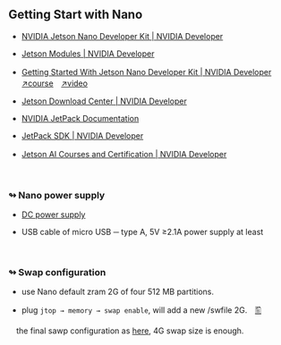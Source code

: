 ## Getting Start with Nano

- [NVIDIA Jetson Nano Developer Kit | NVIDIA Developer](https://developer.nvidia.com/embedded/jetson-nano-developer-kit)

- [Jetson Modules | NVIDIA Developer](https://developer.nvidia.com/embedded/jetson-modules)

- [Getting Started With Jetson Nano Developer Kit | NVIDIA Developer](https://developer.nvidia.com/embedded/learn/get-started-jetson-nano-devkit)　[↗course](https://courses.nvidia.com/courses/course-v1:DLI+S-RX-02+V2/)　[↗video](https://www.youtube.com/watch?v=uvU8AXY1170&t=711s)

- [Jetson Download Center | NVIDIA Developer](https://developer.nvidia.com/embedded/downloads#?search=Jetson%20Nano%20Developer%20Kit%20User%20Guide)

- [NVIDIA JetPack Documentation](https://docs.nvidia.com/jetson/jetpack/index.html)

- [JetPack SDK | NVIDIA Developer](https://developer.nvidia.com/embedded/jetpack#install)

- [Jetson AI Courses and Certification | NVIDIA Developer](https://developer.nvidia.com/embedded/learn/jetson-ai-certification-programs#course_outline)　　

</br>

### ↬ Nano power supply

- [DC power supply](https://github.com/tingkts/Nvidia-Jetson-Nano/blob/main/assets/DC%20power%20supply.jpg)

- USB cable of micro USB ─ type A, 5V ≥2.1A power supply at least

</br>

### ↬ Swap configuration

- use Nano default zram 2G of four 512 MB partitions.

- plug `jtop → memory → swap enable`, will add a new /swfile 2G.　[🖺](https://github.com/tingkts/Nvidia-Jetson-Nano/blob/main/assets/jtop%20%E2%86%92%204MEM%20%E2%86%92%20Swap.png)

&emsp;the final sawp configuration as [here](https://github.com/tingkts/Nvidia-Jetson-Nano/blob/main/assets/swap%20size%204G.png), 4G swap size is enough.
